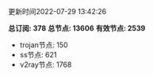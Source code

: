 更新时间2022-07-29 13:42:26

**总订阅: 378**
**总节点: 13606**
**有效节点: 2539**
- trojan节点: 150
- ss节点: 621
- v2ray节点: 1768
